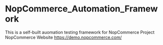 # NopCommerce_Automation_Framework
This is a self-built auomation testing framework for NopCommerce Project
NopCommerce Website
https://demo.nopcommerce.com/
